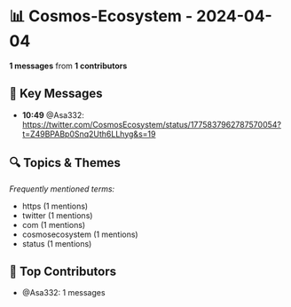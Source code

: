 # 📊 Cosmos-Ecosystem - 2024-04-04
**1 messages** from **1 contributors**

## 💬 Key Messages
- **10:49** @Asa332: https://twitter.com/CosmosEcosystem/status/1775837962787570054?t=Z49BPABp0Snq2Uth6LLhyg&s=19

## 🔍 Topics & Themes
*Frequently mentioned terms:*
- https (1 mentions)
- twitter (1 mentions)
- com (1 mentions)
- cosmosecosystem (1 mentions)
- status (1 mentions)

## 👥 Top Contributors
- @Asa332: 1 messages